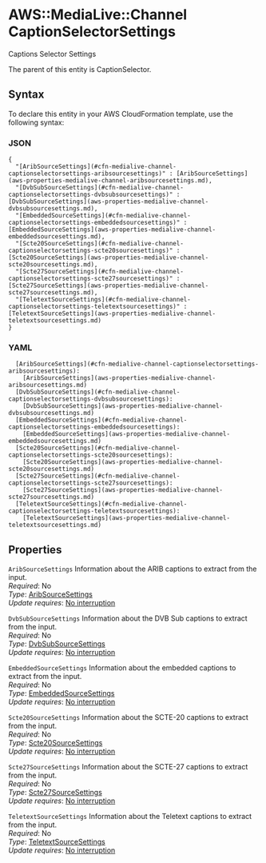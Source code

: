 # AWS::MediaLive::Channel CaptionSelectorSettings<a name="aws-properties-medialive-channel-captionselectorsettings"></a>

Captions Selector Settings

The parent of this entity is CaptionSelector\.

## Syntax<a name="aws-properties-medialive-channel-captionselectorsettings-syntax"></a>

To declare this entity in your AWS CloudFormation template, use the following syntax:

### JSON<a name="aws-properties-medialive-channel-captionselectorsettings-syntax.json"></a>

```
{
  "[AribSourceSettings](#cfn-medialive-channel-captionselectorsettings-aribsourcesettings)" : [AribSourceSettings](aws-properties-medialive-channel-aribsourcesettings.md),
  "[DvbSubSourceSettings](#cfn-medialive-channel-captionselectorsettings-dvbsubsourcesettings)" : [DvbSubSourceSettings](aws-properties-medialive-channel-dvbsubsourcesettings.md),
  "[EmbeddedSourceSettings](#cfn-medialive-channel-captionselectorsettings-embeddedsourcesettings)" : [EmbeddedSourceSettings](aws-properties-medialive-channel-embeddedsourcesettings.md),
  "[Scte20SourceSettings](#cfn-medialive-channel-captionselectorsettings-scte20sourcesettings)" : [Scte20SourceSettings](aws-properties-medialive-channel-scte20sourcesettings.md),
  "[Scte27SourceSettings](#cfn-medialive-channel-captionselectorsettings-scte27sourcesettings)" : [Scte27SourceSettings](aws-properties-medialive-channel-scte27sourcesettings.md),
  "[TeletextSourceSettings](#cfn-medialive-channel-captionselectorsettings-teletextsourcesettings)" : [TeletextSourceSettings](aws-properties-medialive-channel-teletextsourcesettings.md)
}
```

### YAML<a name="aws-properties-medialive-channel-captionselectorsettings-syntax.yaml"></a>

```
  [AribSourceSettings](#cfn-medialive-channel-captionselectorsettings-aribsourcesettings): 
    [AribSourceSettings](aws-properties-medialive-channel-aribsourcesettings.md)
  [DvbSubSourceSettings](#cfn-medialive-channel-captionselectorsettings-dvbsubsourcesettings): 
    [DvbSubSourceSettings](aws-properties-medialive-channel-dvbsubsourcesettings.md)
  [EmbeddedSourceSettings](#cfn-medialive-channel-captionselectorsettings-embeddedsourcesettings): 
    [EmbeddedSourceSettings](aws-properties-medialive-channel-embeddedsourcesettings.md)
  [Scte20SourceSettings](#cfn-medialive-channel-captionselectorsettings-scte20sourcesettings): 
    [Scte20SourceSettings](aws-properties-medialive-channel-scte20sourcesettings.md)
  [Scte27SourceSettings](#cfn-medialive-channel-captionselectorsettings-scte27sourcesettings): 
    [Scte27SourceSettings](aws-properties-medialive-channel-scte27sourcesettings.md)
  [TeletextSourceSettings](#cfn-medialive-channel-captionselectorsettings-teletextsourcesettings): 
    [TeletextSourceSettings](aws-properties-medialive-channel-teletextsourcesettings.md)
```

## Properties<a name="aws-properties-medialive-channel-captionselectorsettings-properties"></a>

`AribSourceSettings`  <a name="cfn-medialive-channel-captionselectorsettings-aribsourcesettings"></a>
Information about the ARIB captions to extract from the input\.  
*Required*: No  
*Type*: [AribSourceSettings](aws-properties-medialive-channel-aribsourcesettings.md)  
*Update requires*: [No interruption](https://docs.aws.amazon.com/AWSCloudFormation/latest/UserGuide/using-cfn-updating-stacks-update-behaviors.html#update-no-interrupt)

`DvbSubSourceSettings`  <a name="cfn-medialive-channel-captionselectorsettings-dvbsubsourcesettings"></a>
Information about the DVB Sub captions to extract from the input\.  
*Required*: No  
*Type*: [DvbSubSourceSettings](aws-properties-medialive-channel-dvbsubsourcesettings.md)  
*Update requires*: [No interruption](https://docs.aws.amazon.com/AWSCloudFormation/latest/UserGuide/using-cfn-updating-stacks-update-behaviors.html#update-no-interrupt)

`EmbeddedSourceSettings`  <a name="cfn-medialive-channel-captionselectorsettings-embeddedsourcesettings"></a>
Information about the embedded captions to extract from the input\.  
*Required*: No  
*Type*: [EmbeddedSourceSettings](aws-properties-medialive-channel-embeddedsourcesettings.md)  
*Update requires*: [No interruption](https://docs.aws.amazon.com/AWSCloudFormation/latest/UserGuide/using-cfn-updating-stacks-update-behaviors.html#update-no-interrupt)

`Scte20SourceSettings`  <a name="cfn-medialive-channel-captionselectorsettings-scte20sourcesettings"></a>
Information about the SCTE\-20 captions to extract from the input\.  
*Required*: No  
*Type*: [Scte20SourceSettings](aws-properties-medialive-channel-scte20sourcesettings.md)  
*Update requires*: [No interruption](https://docs.aws.amazon.com/AWSCloudFormation/latest/UserGuide/using-cfn-updating-stacks-update-behaviors.html#update-no-interrupt)

`Scte27SourceSettings`  <a name="cfn-medialive-channel-captionselectorsettings-scte27sourcesettings"></a>
Information about the SCTE\-27 captions to extract from the input\.  
*Required*: No  
*Type*: [Scte27SourceSettings](aws-properties-medialive-channel-scte27sourcesettings.md)  
*Update requires*: [No interruption](https://docs.aws.amazon.com/AWSCloudFormation/latest/UserGuide/using-cfn-updating-stacks-update-behaviors.html#update-no-interrupt)

`TeletextSourceSettings`  <a name="cfn-medialive-channel-captionselectorsettings-teletextsourcesettings"></a>
Information about the Teletext captions to extract from the input\.  
*Required*: No  
*Type*: [TeletextSourceSettings](aws-properties-medialive-channel-teletextsourcesettings.md)  
*Update requires*: [No interruption](https://docs.aws.amazon.com/AWSCloudFormation/latest/UserGuide/using-cfn-updating-stacks-update-behaviors.html#update-no-interrupt)